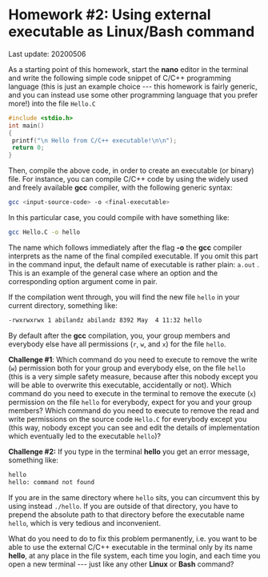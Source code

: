 # Homework #2: Using external executable as Linux/Bash command

Last update: 20200506

As a starting point of this homework, start the **nano** editor in the terminal and write the following simple code snippet of C/C++ programming language (this is just an example choice --- this homework is fairly generic, and you can instead use some other programming language that you prefer more!) into the file ```Hello.C``` 

```c
#include <stdio.h>
int main()
{
 printf("\n Hello from C/C++ executable!\n\n");
 return 0;
}
```

Then, compile the above code, in order to create an executable (or binary) file. For instance, you can compile C/C++ code by using the widely used and freely available **gcc** compiler, with the following generic syntax:

```bash
gcc <input-source-code> -o <final-executable>
```

In this particular case, you could compile with have something like:

```bash
gcc Hello.C -o hello
```
The name which follows immediately after the flag **-o** the **gcc** compiler interprets as the name of the final compiled executable. If you omit this part in the command input, the default name of executable is rather plain: ```a.out``` . This is an example of the general case where an option and the corresponding option argument come in pair.

If the compilation went through, you will find the new file ``hello`` in your current directory, something like:
```bash
-rwxrwxrwx 1 abilandz abilandz 8392 May  4 11:32 hello
```

By default after the **gcc** compilation, you, your group members and everybody else have all permissions (```r```, ```w```, and ```x```) for the file ```hello```. 

**Challenge #1**: Which command do you need to execute to remove the write (```w```) permission both for your group and everybody else, on the file ```hello``` (this is a very simple safety measure, because after this nobody except you will be able to overwrite this executable, accidentally or not). Which command do you need to execute in the terminal to remove the execute (```x```) permission on the file ```hello``` for everybody, expect for you and your group members? Which command do you need to execute to remove the read and write permissions on the source code ```Hello.C``` for everybody except you (this way, nobody except you can see and edit the details of implementation which eventually led to the executable ```hello```)? 

**Challenge #2:** If you type in the terminal **hello** you get an error message, something like:

```bash
hello
hello: command not found
```
If you are in the same directory where ```hello``` sits, you can circumvent this by using instead ```./hello```. If you are outside of that directory, you have to prepend the absolute path to that directory before the executable name ```hello```, which is very tedious and inconvenient.

What do you need to do to fix this problem permanently, i.e. you want to be able to use the external C/C++ executable in the terminal only by its name **hello**, at any place in the file system, each time you login, and each time you open a new terminal --- just like any other **Linux** or **Bash** command?